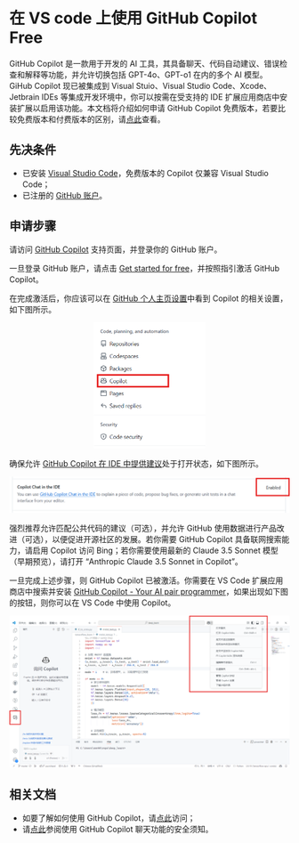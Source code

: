 <!-- =====================================================================
* Copyright (c) 2023, MongooseOrion.
* All rights reserved.
*
* The following code snippet may contain portions that are derived from
* OPEN-SOURCE communities, and these portions will be licensed with: 
*
* <NULL>
*
* If there is no OPEN-SOURCE licenses are listed, it indicates none of
* content in this Code document is sourced from OPEN-SOURCE communities. 
*
* In this case, the document is protected by copyright, and any use of
* all or part of its content by individuals, organizations, or companies
* without authorization is prohibited, unless the project repository
* associated with this document has added relevant OPEN-SOURCE licenses
* by github.com/MongooseOrion. 
*
* Please make sure using the content of this document in accordance with 
* the respective OPEN-SOURCE licenses. 
* 
* THIS CODE IS PROVIDED BY https://github.com/MongooseOrion. 
* FILE ENCODER TYPE: GBK
* ========================================================================
-->
# 在 VS code 上使用 GitHub Copilot Free

GitHub Copilot 是一款用于开发的 AI 工具，其具备聊天、代码自动建议、错误检查和解释等功能，并允许切换包括 GPT-4o、GPT-o1 在内的多个 AI 模型。GiHub Copilot 现已被集成到 Visual Stuio、Visual Studio Code、Xcode、Jetbrain IDEs 等集成开发环境中，你可以按需在受支持的 IDE 扩展应用商店中安装扩展以启用该功能。本文档将介绍如何申请 GitHub Copilot 免费版本，若要比较免费版本和付费版本的区别，请[点此](https://github.com/features/copilot/plans?utm_campaign=launch__reactor_SegmentFault&utm_medium=blog&utm_source=topcopilotfree#)查看。

## 先决条件

  * 已安装 [Visual Studio Code](https://apps.microsoft.com/detail/xp9khm4bk9fz7q?launch=true&mode=full&hl=zh-cn&gl=cn&ocid=bingwebsearch)，免费版本的 Copilot 仅兼容 Visual Studio Code；
  * 已注册的 [GitHub 账户](https://github.com/signup?ref_cta=Sign+up&ref_loc=header+logged+out&ref_page=%2F&source=header-home)。

## 申请步骤

请访问 [GitHub Copilot](https://github.com/features/copilot?utm_campaign=launch__reactor_SegmentFault&utm_medium=blog&utm_source=topcopilotfree) 支持页面，并登录你的 GitHub 账户。

一旦登录 GitHub 账户，请点击 [Get started for free](https://github.com/copilot?utm_campaign=launch__reactor_SegmentFault&utm_medium=blog&utm_source=topcopilotfree)，并按照指引激活 GitHub Copilot。

在完成激活后，你应该可以在 [GitHub 个人主页设置](https://github.com/settings/profile)中看到 Copilot 的相关设置，如下图所示。

<div align='center'><img src='../Picture\dc\屏幕截图 2024-12-21 124719.png' width='200px'></div>

确保允许 [GitHub Copilot 在 IDE 中提供建议](https://docs.github.com/en/copilot/using-github-copilot/getting-code-suggestions-in-your-ide-with-github-copilot)处于打开状态，如下图所示。

<div align='center'><img src='../Picture\dc\屏幕截图 2024-12-21 125317.png' width='700px'></div>

强烈推荐允许匹配公共代码的建议（可选），并允许 GitHub 使用数据进行产品改进（可选），以便促进开源社区的发展。若你需要 GitHub Copilot 具备联网搜索能力，请启用 Copilot 访问 Bing；若你需要使用最新的 Claude 3.5 Sonnet 模型（早期预览），请打开 “Anthropic Claude 3.5 Sonnet in Copilot”。

一旦完成上述步骤，则 GitHub Copilot 已被激活。你需要在 VS Code 扩展应用商店中搜索并安装 [GitHub Copilot - Your AI pair programmer](https://marketplace.visualstudio.com/items?itemName=GitHub.copilot)，如果出现如下图的按钮，则你可以在 VS Code 中使用 Copilot。

<div align='center'><img src='../Picture\dc\屏幕截图 2024-12-21 130658.png' width='600px'></div>

## 相关文档

  * 如要了解如何使用 GitHub Copilot，请[点此](https://docs.github.com/zh/copilot/using-github-copilot/best-practices-for-using-github-copilot)访问；
  * 请[点此](https://docs.github.com/zh/copilot/responsible-use-of-github-copilot-features/responsible-use-of-github-copilot-chat-in-your-ide)参阅使用 GitHub Copilot 聊天功能的安全须知。